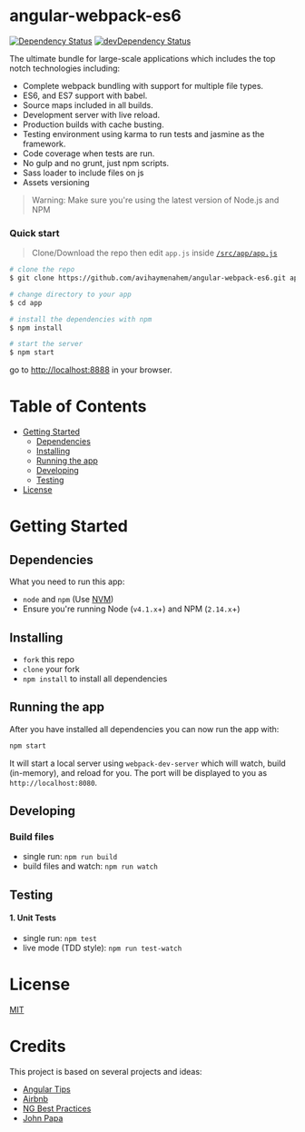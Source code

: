 # angular-webpack-es6

[![Dependency Status](https://david-dm.org/avihaymenahem/angular-webpack-es6/status.svg)](https://david-dm.org/avihaymenahem/angular-webpack-es6#info=dependencies) [![devDependency Status](https://david-dm.org/avihaymenahem/angular-webpack-es6/dev-status.svg)](https://david-dm.org/avihaymenahem/angular-webpack-es6#info=devDependencies)

The ultimate bundle for large-scale applications which includes the top notch technologies including:

* Complete webpack bundling with support for multiple file types.
* ES6, and ES7 support with babel.
* Source maps included in all builds.
* Development server with live reload.
* Production builds with cache busting.
* Testing environment using karma to run tests and jasmine as the framework.
* Code coverage when tests are run.
* No gulp and no grunt, just npm scripts.
* Sass loader to include files on js
* Assets versioning

>Warning: Make sure you're using the latest version of Node.js and NPM

### Quick start

> Clone/Download the repo then edit `app.js` inside [`/src/app/app.js`](/src/app/app.js)

```bash
# clone the repo
$ git clone https://github.com/avihaymenahem/angular-webpack-es6.git app

# change directory to your app
$ cd app

# install the dependencies with npm
$ npm install

# start the server
$ npm start
```

go to [http://localhost:8888](http://localhost:8888) in your browser.

# Table of Contents

* [Getting Started](#getting-started)
    * [Dependencies](#dependencies)
    * [Installing](#installing)
    * [Running the app](#running-the-app)
    * [Developing](#developing)
    * [Testing](#testing)
* [License](#license)

# Getting Started

## Dependencies

What you need to run this app:
* `node` and `npm` (Use [NVM](https://github.com/creationix/nvm))
* Ensure you're running Node (`v4.1.x`+) and NPM (`2.14.x`+)

## Installing

* `fork` this repo
* `clone` your fork
* `npm install` to install all dependencies

## Running the app

After you have installed all dependencies you can now run the app with:
```bash
npm start
```

It will start a local server using `webpack-dev-server` which will watch, build (in-memory), and reload for you. The port will be displayed to you as `http://localhost:8080`.

## Developing

### Build files

* single run: `npm run build`
* build files and watch: `npm run watch`

## Testing

#### 1. Unit Tests

* single run: `npm test`
* live mode (TDD style): `npm run test-watch`

# License

[MIT](/LICENSE)

# Credits
This project is based on several projects and ideas:
* [Angular Tips](https://github.com/preboot/angular-webpack)
* [Airbnb](https://github.com/airbnb/javascript)
* [NG Best Practices](https://medium.com/@lightingbeetle/some-best-practices-when-building-a-large-angular-application-c346734a4e9c#.hu01mlu3b)
* [John Papa](https://github.com/johnpapa/angular-styleguide)